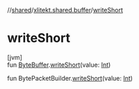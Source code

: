 //[shared](../../index.md)/[xlitekt.shared.buffer](index.md)/[writeShort](write-short.md)

# writeShort

[jvm]\
fun [ByteBuffer](https://docs.oracle.com/javase/8/docs/api/java/nio/ByteBuffer.html).[writeShort](write-short.md)(value: [Int](https://kotlinlang.org/api/latest/jvm/stdlib/kotlin/-int/index.html))

fun BytePacketBuilder.[writeShort](write-short.md)(value: [Int](https://kotlinlang.org/api/latest/jvm/stdlib/kotlin/-int/index.html))
